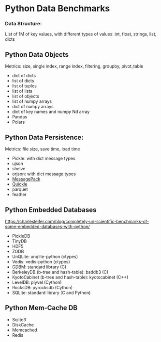 # Python Data Benchmarks

### Data Structure:
List of 1M of key values, with different types of values: int, float, strings, list, dicts

## Python Data Objects
Metrics: size, single index, range index, filtering, groupby, pivot_table
- dict of dicts
- list of dicts
- list of tuples
- list of lists
- list of objects
- list of numpy arrays
- dict of numpy arrays
- dict of key names and numpy Nd array
- Pandas
- Polars

## Python Data Persistence:
Metrics: file size, save time, load time
- Pickle: with dict message types
- ujson
- shelve
- orjson: with dict message types
- [MessagePack](https://msgpack.org/index.html)
- [Quickle](https://jcristharif.com/quickle/index.html)
- parquet
- feather

## Python Embedded Databases
https://charlesleifer.com/blog/completely-un-scientific-benchmarks-of-some-embedded-databases-with-python/

- PickleDB
- TinyDB
- HDF5
- ZODB
- UnQLite: unqlite-python (ctypes)
- Vedis: vedis-python (ctypes)
- GDBM: standard library (C)
- BerkeleyDB (b-tree and hash-table): bsddb3 (C)
- KyotoCabinet (b-tree and hash-table): kyotocabinet (C++)
- LevelDB: plyvel (Cython)
- RocksDB: pyrocksdb (Cython)
- SQLite: standard library (C and Python)

## Python Mem-Cache DB
- Sqlite3
- DiskCache
- Memcached
- Redis
